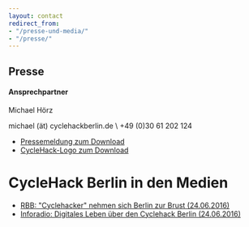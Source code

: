 ```yaml
---
layout: contact
redirect_from:
- "/presse-und-media/"
- "/presse/"
---
```


## Presse

#### Ansprechpartner
Michael Hörz

michael (ät) cyclehackberlin.de \\
+49 (0)30 61 202 124

- [Pressemeldung zum Download](/downloads/Pressemitteilung_Cyclehack_Berlin_Ankuendigung.pdf) 
- [CycleHack-Logo zum Download](/downloads/Cyclehack_Berlin_2016.png) 

# CycleHack Berlin in den Medien

- [RBB: "Cyclehacker" nehmen sich Berlin zur Brust (24.06.2016)](http://www.rbb-online.de/panorama/beitrag/2016/06/erster-cyclehack-in-berlin.html)
- [Inforadio: Digitales Leben über den Cyclehack Berlin (24.06.2016)](http://www.inforadio.de/programm/schema/sendungen/digitalesleben/201606/35878.html)
